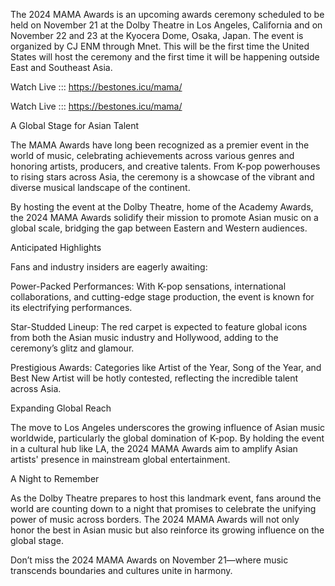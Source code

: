 The 2024 MAMA Awards is an upcoming awards ceremony scheduled to be held on November 21 at the Dolby Theatre in Los Angeles, California and on November 22 and 23 at the Kyocera Dome, Osaka, Japan. The event is organized by CJ ENM through Mnet. This will be the first time the United States will host the ceremony and the first time it will be happening outside East and Southeast Asia.

Watch Live ::: https://bestones.icu/mama/

Watch Live ::: https://bestones.icu/mama/

A Global Stage for Asian Talent

The MAMA Awards have long been recognized as a premier event in the world of music, celebrating achievements across various genres and honoring artists, producers, and creative talents. From K-pop powerhouses to rising stars across Asia, the ceremony is a showcase of the vibrant and diverse musical landscape of the continent.

By hosting the event at the Dolby Theatre, home of the Academy Awards, the 2024 MAMA Awards solidify their mission to promote Asian music on a global scale, bridging the gap between Eastern and Western audiences.

Anticipated Highlights

Fans and industry insiders are eagerly awaiting:

Power-Packed Performances: With K-pop sensations, international collaborations, and cutting-edge stage production, the event is known for its electrifying performances.

Star-Studded Lineup: The red carpet is expected to feature global icons from both the Asian music industry and Hollywood, adding to the ceremony’s glitz and glamour.

Prestigious Awards: Categories like Artist of the Year, Song of the Year, and Best New Artist will be hotly contested, reflecting the incredible talent across Asia.

Expanding Global Reach

The move to Los Angeles underscores the growing influence of Asian music worldwide, particularly the global domination of K-pop. By holding the event in a cultural hub like LA, the 2024 MAMA Awards aim to amplify Asian artists' presence in mainstream global entertainment.

A Night to Remember

As the Dolby Theatre prepares to host this landmark event, fans around the world are counting down to a night that promises to celebrate the unifying power of music across borders. The 2024 MAMA Awards will not only honor the best in Asian music but also reinforce its growing influence on the global stage.

Don’t miss the 2024 MAMA Awards on November 21—where music transcends boundaries and cultures unite in harmony.
